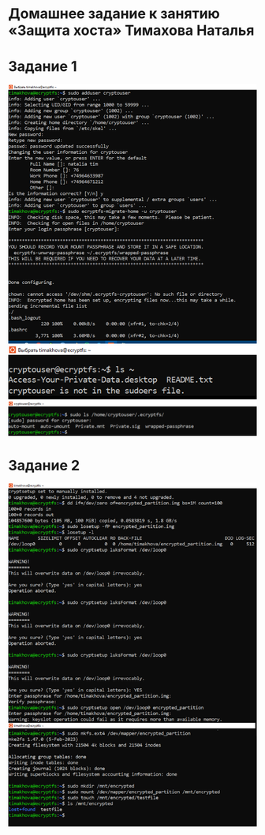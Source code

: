 # Домашнее задание к занятию «Защита хоста» Тимахова Наталья

# Задание 1

![usercreate](https://github.com/timakhova/13-02hostprotection/blob/main/1-1%D1%81%D0%BE%D0%B7%D0%B4%D0%B0%D0%BB%D0%B8%D0%BA%D1%80%D0%B8%D0%BF%D1%82%D0%BE%D1%8E%D0%B7%D0%B5%D1%80%D0%B0.png)
![ls](https://github.com/timakhova/13-02hostprotection/blob/main/1-2%D0%BB%D1%81.png)
![encrypted](https://github.com/timakhova/13-02hostprotection/blob/main/1-3%D0%B7%D0%B0%D1%88%D0%B8%D1%84%D1%80%D0%B4%D0%BE%D0%BD%D0%BD%D1%8B%D0%B5.png)

# Задание 2

![whole](https://github.com/timakhova/13-02hostprotection/blob/main/2-1.png)
 
